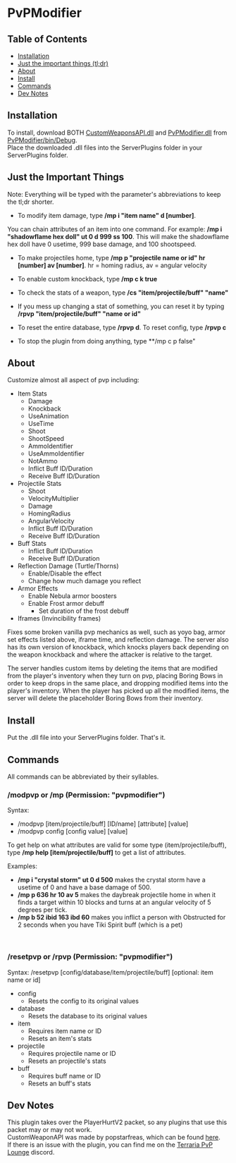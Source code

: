 # PvPModifier

## Table of Contents
* [Installation](#Installation)
* [Just the important things (tl;dr)](#Just-the-Important-Things)
* [About](#About)
* [Install](#Install)
* [Commands](#Commands)
* [Dev Notes](#Dev-Notes)

## Installation

To install, download BOTH [CustomWeaponsAPI.dll](https://github.com/Interverse/PvPModifier/raw/develop/PvPModifier/bin/Debug/CustomWeaponAPI.dll) and [PvPModifier.dll](https://github.com/Interverse/PvPModifier/raw/develop/PvPModifier/bin/Debug/PvPModifier.dll) from [PvPModifier/bin/Debug](https://github.com/Interverse/PvPModifier/tree/develop/PvPModifier/bin/Debug).  
Place the downloaded .dll files into the ServerPlugins folder in your ServerPlugins folder.

## Just the Important Things

Note: Everything will be typed with the parameter's abbreviations to keep the tl;dr shorter.

- To modify item damage, type **/mp i "item name" d [number]**.

You can chain attributes of an item into one command. For example: **/mp i "shadowflame hex doll" ut 0 d 999 ss 100**. This will make the shadowflame hex doll have 0 usetime, 999 base damage, and 100 shootspeed.

- To make projectiles home, type **/mp p "projectile name or id" hr [number] av [number]**. hr = homing radius, av = angular velocity

- To enable custom knockback, type **/mp c k true**

- To check the stats of a weapon, type **/cs "item/projectile/buff" "name"**

- If you mess up changing a stat of something, you can reset it by typing **/rpvp "item/projectile/buff" "name or id"**

- To reset the entire database, type **/rpvp d**. To reset config, type **/rpvp c**

- To stop the plugin from doing anything, type **/mp c p false" 

## About

Customize almost all aspect of pvp including:
- Item Stats
  - Damage 
  - Knockback 
  - UseAnimation 
  - UseTime 
  - Shoot 
  - ShootSpeed 
  - AmmoIdentifier 
  - UseAmmoIdentifier 
  - NotAmmo 
  - Inflict Buff ID/Duration 
  - Receive Buff ID/Duration 
- Projectile Stats
  - Shoot 
  - VelocityMultiplier 
  - Damage 
  - HomingRadius 
  - AngularVelocity 
  - Inflict Buff ID/Duration 
  - Receive Buff ID/Duration 
- Buff Stats
  - Inflict Buff ID/Duration 
  - Receive Buff ID/Duration 
- Reflection Damage (Turtle/Thorns)
  - Enable/Disable the effect
  - Change how much damage you reflect
- Armor Effects
  - Enable Nebula armor boosters
  - Enable Frost armor debuff
    - Set duration of the frost debuff
- Iframes (Invincibility frames)

Fixes some broken vanilla pvp mechanics as well, such as yoyo bag, armor set effects listed above, iframe time, and reflection damage. The server also has its own version of knockback, which knocks players back depending on the weapon knockback and where the attacker is relative to the target.

The server handles custom items by deleting the items that are modified from the player's inventory when they turn on pvp, placing Boring Bows in order to keep drops in the same place, and dropping modified items into the player's inventory. When the player has picked up all the modified items, the server will delete the placeholder Boring Bows from their inventory.

## Install

Put the .dll file into your ServerPlugins folder. That's it.

## Commands
All commands can be abbreviated by their syllables.

### /modpvp or /mp (Permission: "pvpmodifier")
Syntax:
- /modpvp [item/projectile/buff] [ID/name] [attribute] [value]
- /modpvp config [config value] [value]

To get help on what attributes are valid for some type (item/projectile/buff), type **/mp help [item/projectile/buff]** to get a list of attributes.

Examples: 
- **/mp i "crystal storm" ut 0 d 500** makes the crystal storm have a usetime of 0 and have a base damage of 500.<br>
- **/mp p 636 hr 10 av 5** makes the daybreak projectile home in when it finds a target within 10 blocks and turns at an angular velocity of 5 degrees per tick.<br>
- **/mp b 52 ibid 163 ibd 60** makes you inflict a person with Obstructed for 2 seconds when you have Tiki Spirit buff (which is a pet)<br>

<br>

### /resetpvp or /rpvp (Permission: "pvpmodifier")
Syntax: /resetpvp [config/database/item/projectile/buff] [optional: item name or id]
- config
  - Resets the config to its original values
- database
  - Resets the database to its original values
- item
  - Requires item name or ID
  - Resets an item's stats
- projectile
  - Requires projectile name or ID
  - Resets an projectile's stats
- buff
  - Requires buff name or ID
  - Resets an buff's stats
  
## Dev Notes

This plugin takes over the PlayerHurtV2 packet, so any plugins that use this packet may or may not work.<br>
CustomWeaponAPI was made by popstarfreas, which can be found [here](https://github.com/popstarfreas/CustomWeaponAPI).<br>
If there is an issue with the plugin, you can find me on the [Terraria PvP Lounge](https://discord.gg/gzeExdZ) discord.
